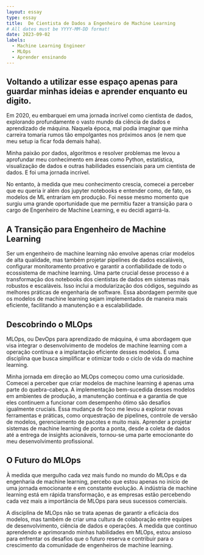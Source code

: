 ```yaml
---
layout: essay
type: essay
title:  De Cientista de Dados a Engenheiro de Machine Learning
# All dates must be YYYY-MM-DD format!
date: 2023-09-02
labels:
  - Machine Learning Engineer
  - MLOps
  - Aprender ensinando
---
```

## Voltando a utilizar esse espaço apenas para guardar minhas ideias e aprender enquanto eu digito.
Em 2020, eu embarquei em uma jornada incrível como cientista de dados, explorando profundamente o vasto mundo da ciência de dados e aprendizado de máquina. Naquela época, mal podia imaginar que minha carreira tomaria rumos tão empolgantes nos próximos anos (e nem que meu setup ia ficar foda demais haha).

Minha paixão por dados, algoritmos e resolver problemas me levou a aprofundar meu conhecimento em áreas como Python, estatística, visualização de dados e outras habilidades essenciais para um cientista de dados. E foi uma jornada incrível.

No entanto, à medida que meu conhecimento crescia, comecei a perceber que eu queria ir além dos jupyter notebooks e entender como, de fato, os modelos de ML entrariam em produção. Foi nesse mesmo momento que surgiu uma grande oportunidade que me permitiu fazer a transição para o cargo de Engenheiro de Machine Learning, e eu decidi agarrá-la.

## A Transição para Engenheiro de Machine Learning
Ser um engenheiro de machine learning não envolve apenas criar modelos de alta qualidade, mas também projetar pipelines de dados escaláveis, configurar monitoramento proativo e garantir a confiabilidade de todo o ecossistema de machine learning.
Uma parte crucial desse processo é a transformação dos notebooks dos cientistas de dados em sistemas mais robustos e escaláveis. Isso inclui a modularização dos códigos, seguindo as melhores práticas de engenharia de software. Essa abordagem permite que os modelos de machine learning sejam implementados de maneira mais eficiente, facilitando a manutenção e a escalabilidade.

## Descobrindo o MLOps
MLOps, ou DevOps para aprendizado de máquina, é uma abordagem que visa integrar o desenvolvimento de modelos de machine learning com a operação contínua e a implantação eficiente desses modelos. É uma disciplina que busca simplificar e otimizar todo o ciclo de vida do machine learning.

Minha jornada em direção ao MLOps começou como uma curiosidade. Comecei a perceber que criar modelos de machine learning é apenas uma parte do quebra-cabeça. A implementação bem-sucedida desses modelos em ambientes de produção, a manutenção contínua e a garantia de que eles continuem a funcionar com desempenho ótimo são desafios igualmente cruciais.
Essa mudança de foco me levou a explorar novas ferramentas e práticas, como orquestração de pipelines, controle de versão de modelos, gerenciamento de pacotes e muito mais. Aprender a projetar sistemas de machine learning de ponta a ponta, desde a coleta de dados até a entrega de insights acionáveis, tornou-se uma parte emocionante do meu desenvolvimento profissional.

## O Futuro do MLOps
À medida que mergulho cada vez mais fundo no mundo do MLOps e da engenharia de machine learning, percebo que estou apenas no início de uma jornada emocionante e em constante evolução. A indústria de machine learning está em rápida transformação, e as empresas estão percebendo cada vez mais a importância de MLOps para seus sucessos comerciais.

A disciplina de MLOps não se trata apenas de garantir a eficácia dos modelos, mas também de criar uma cultura de colaboração entre equipes de desenvolvimento, ciência de dados e operações. À medida que continuo aprendendo e aprimorando minhas habilidades em MLOps, estou ansioso para enfrentar os desafios que o futuro reserva e contribuir para o crescimento da comunidade de engenheiros de machine learning.
